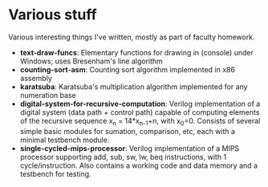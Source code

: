 # Various stuff
Various interesting things I've written, mostly as part of faculty homework.

* **text-draw-funcs**: Elementary functions for drawing in (console) under Windows; uses Bresenham's line algorithm
* **counting-sort-asm**: Counting sort algorithm implemented in x86 assembly
* **karatsuba**: Karatsuba's multiplication algorithm implemented for any numeration base
* **digital-system-for-recursive-computation**: Verilog implementation of a digital system (data path + control path) capable of computing elements of the recursive sequence x<sub>n</sub> = 14*x<sub>n-1</sub>+n, with x<sub>0</sub>=0. Consists of several simple basic modules for sumation, comparison, etc, each with a minimal testbench module.
* **single-cycled-mips-processor**: Verilog implementation of a MIPS processor supporting add, sub, sw, lw, beq instructions, with 1 cycle/instruction. Also contains a working code and data memory and a testbench for testing.
